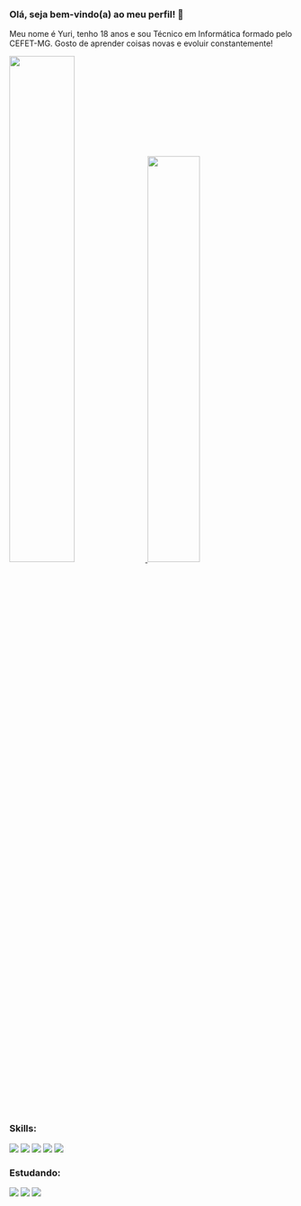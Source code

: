 ### Olá, seja bem-vindo(a) ao meu perfil! 👋
Meu nome é Yuri, tenho 18 anos e sou Técnico em Informática formado pelo CEFET-MG. Gosto de aprender coisas novas e evoluir constantemente!

<a href="https://github.com/YuriEstevaoSales">
  <img width="48%" src="https://github-readme-stats.vercel.app/api?username=YuriEstevaoSales&theme=dark&show_icons=true" />
</a>
<a href="https://github.com/YuriEstevaoSales">
  <img width="43%" src="https://github-readme-stats.vercel.app/api/top-langs/?username=YuriEstevaoSales&theme=dark&layout=compact&langs_count=6" />
</a>

### Skills:
<div style="align: center">
  <img src="https://img.shields.io/badge/HTML5-E34F26?style=for-the-badge&logo=html5&logoColor=white">
  <img src="https://img.shields.io/badge/CSS3-1572B6?style=for-the-badge&logo=css3&logoColor=white">
  <img src="https://img.shields.io/badge/JavaScript-F7DF1E?style=for-the-badge&logo=javascript&logoColor=black">
  <img src="https://img.shields.io/badge/TypeScript-007ACC?style=for-the-badge&logo=typescript&logoColor=white">
  <img src="https://img.shields.io/badge/React-20232A?style=for-the-badge&logo=react&logoColor=61DAFB">
</div>

### Estudando:
<div style="align: center">
  <img src="https://img.shields.io/badge/PHP-777BB4?style=for-the-badge&logo=php&logoColor=white">
  <img src="https://img.shields.io/badge/Bootstrap-563D7C?style=for-the-badge&logo=bootstrap&logoColor=white">
  <img src="https://img.shields.io/badge/TypeScript-007ACC?style=for-the-badge&logo=typescript&logoColor=white">
</div>
